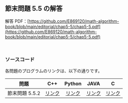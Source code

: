 ## 節末問題 5.5 の解答

解答 PDF：[https://github.com/E869120/math-algorithm-book/blob/main/editorial/chap5-5/chap5-5.pdf](https://github.com/E869120/math-algorithm-book/blob/main/editorial/chap5-5/chap5-5.pdf)

<br />

### ソースコード

各問題のプログラムのリンクは、以下の通りです。

| 問題 | C++ | Python | JAVA | C |
|:---:|:---:|:---:|:---:|:---:|
| 節末問題 5.5.2 | [リンク](https://github.com/E869120/math-algorithm-book/blob/main/editorial/chap5-5/prob5-5-2.cpp) | [リンク](https://github.com/E869120/math-algorithm-book/blob/main/editorial/chap5-5/prob5-5-2.py) | [リンク](https://github.com/E869120/math-algorithm-book/blob/main/editorial/chap5-5/prob5-5-2.java) | [リンク](https://github.com/E869120/math-algorithm-book/blob/main/editorial/chap5-5/prob5-5-2.c) |